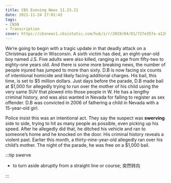 ```yaml
---
title: CBS Evening News 11.23.21
date: 2021-11-24 17:01:43
tags:
- CBSN
- Transcription
cover: https://cbsnews1.cbsistatic.com/hub/i/r/2019/04/01/727e357a-a126-4138-a2c5-4d3222669d57/thumbnail/640x360/3ff2761028dc5c65cc4f07acd54bcd5c/cbsn2-logo-1920x1080.jpg
---
```

We’re going to begin with a tragic update in that deadly attack on a Christmas parade in Wisconsin. A sixth victim has died, an eight-year-old boy named J.S. Five adults were also killed, ranging in age from fifty-two to eighty-one years old. And there is some more breaking news, the number of people injured has jumped to more than sixty. D.B is now facing six counts of intentional homicide and likely facing additional charges. His bail, this time, is set to $5 million dollars. Just days before the parade, D.B made bail at $1,000 for allegedly trying to run over the mother of his child using the very same SUV that plowed into those people in W. He has a lengthy criminal history, and was also wanted in Nevada for falling to register as sex offender. D.B was convicted in 2006 of fathering a child in Nevada with a 15-year-old girl. 

Police insist this was an intentional act. They say the suspect was **swerving** side to side, trying to hit as many people as possible, even picking up his speed. After he allegedly did that, he ditched his vehicle and ran to someone’s home and he knocked on the door. His criminal history reveals a violent past. Earlier this month, a thirty-nine-year-old allegedly ran over his child’s mother. The night of the parade, he was free on a $1,000 bail. 


:::tip swerve

- to turn aside abruptly from a straight line or course; 突然转向

:::